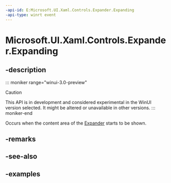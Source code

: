 ```yaml
---
-api-id: E:Microsoft.UI.Xaml.Controls.Expander.Expanding
-api-type: winrt event
---
```


# Microsoft.UI.Xaml.Controls.Expander.Expanding

<!--
public event Windows.Foundation.TypedEventHandler<Microsoft.UI.Xaml.Controls.Expander,Microsoft.UI.Xaml.Controls.ExpanderExpandingEventArgs> Expanding;
-->


## -description

::: moniker range="winui-3.0-preview"
> [!CAUTION]
> This API is in development and considered experimental in the WinUI version selected. It might be altered or unavailable in other versions.
::: moniker-end

Occurs when the content area of the [Expander](expander.md) starts to be shown.

## -remarks

## -see-also

## -examples


